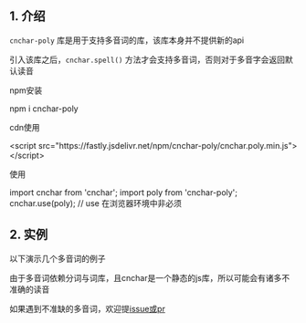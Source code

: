 ## 1. 介绍

`cnchar-poly` 库是用于支持多音词的库，该库本身并不提供新的api

引入该库之后，`cnchar.spell()` 方法才会支持多音词，否则对于多音字会返回默认读音

npm安装

<div>
  <highlight-code>
npm i cnchar-poly
  </highlight-code>
</div>

cdn使用

<div>
  <highlight-code lang='html'>
&lt;script src="https://fastly.jsdelivr.net/npm/cnchar-poly/cnchar.poly.min.js">&lt;/script>
  </highlight-code>
</div>

使用

<div>
  <highlight-code lang='javascript'>
import cnchar from 'cnchar';
import poly from 'cnchar-poly';
cnchar.use(poly); // use 在浏览器环境中非必须
  </highlight-code>
</div>

## 2. 实例

以下演示几个多音词的例子

<div>
  <codebox id='poly'></codebox>
</div>

由于多音词依赖分词与词库，且cnchar是一个静态的js库，所以可能会有诸多不准确的读音

如果遇到不准缺的多音词，欢迎提[issue或pr](https://github.com/theajack/cnchar/issues/new)

